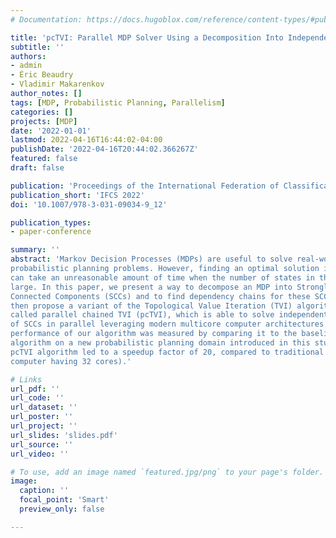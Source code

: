 ```yaml
---
# Documentation: https://docs.hugoblox.com/reference/content-types/#publications

title: 'pcTVI: Parallel MDP Solver Using a Decomposition Into Independent Chains'
subtitle: ''
authors:
- admin
- Éric Beaudry
- Vladimir Makarenkov
author_notes: []
tags: [MDP, Probabilistic Planning, Parallelism]
categories: []
projects: [MDP]
date: '2022-01-01'
lastmod: 2022-04-16T16:44:02-04:00
publishDate: '2022-04-16T20:44:02.366267Z'
featured: false
draft: false

publication: 'Proceedings of the International Federation of Classification Societies Conference'
publication_short: 'IFCS 2022'
doi: '10.1007/978-3-031-09034-9_12'

publication_types:
- paper-conference

summary: ''
abstract: 'Markov Decision Processes (MDPs) are useful to solve real-world
probabilistic planning problems. However, finding an optimal solution in an MDP
can take an unreasonable amount of time when the number of states in the MDP is
large. In this paper, we present a way to decompose an MDP into Strongly
Connected Components (SCCs) and to find dependency chains for these SCCs. We
then propose a variant of the Topological Value Iteration (TVI) algorithm,
called parallel chained TVI (pcTVI), which is able to solve independent chains
of SCCs in parallel leveraging modern multicore computer architectures. The
performance of our algorithm was measured by comparing it to the baseline TVI
algorithm on a new probabilistic planning domain introduced in this study. Our
pcTVI algorithm led to a speedup factor of 20, compared to traditional TVI (on a
computer having 32 cores).'

# Links
url_pdf: ''
url_code: ''
url_dataset: ''
url_poster: ''
url_project: ''
url_slides: 'slides.pdf'
url_source: ''
url_video: ''

# To use, add an image named `featured.jpg/png` to your page's folder.
image:
  caption: ''
  focal_point: 'Smart'
  preview_only: false

---
```

